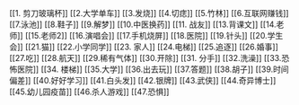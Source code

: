 [[1. 剪刀玻璃杯]]
[[2.大学单车]]
[[3.发烧]]
[[4.切痣]]
[[5.竹林]]
[[6.互联网赚钱]]
[[7.泳池]]
[[8.鞋子]]
[[9.解梦]]
[[10.中医换药]]
[[11. 战友]]
[[13.背课文]]
[[14.老师]]
[[15.老师2]]
[[16.演唱会]]
[[17.手机烧屏]]
[[18.医院]]
[[19.针头]]
[[20.学生会]]
[[21.猫]]
[[22.小学同学]]
[[23. 家人]]
[[24.电梯]]
[[25.追逐]]
[[26.婚事]]
[[27.吃]]
[[28.航天]]
[[29.稀有气体]]
[[30.开除]]
[[31. 分手]]
[[32.洗澡]]
[[33.恐怖医院]]
[[34. 楼梯]]
[[35.大学]]
[[36.出去玩]]
[[37.答题]]
[[38.胡子]]
[[39.时间偏差]]
[[40.好好学习]]
[[41.白头发]]
[[42.银牌]]
[[43.武侠]]
[[44.奇异博士]]
[[45.幼儿园疫苗]]
[[46.杀人游戏]]
[[47.恐惧]]